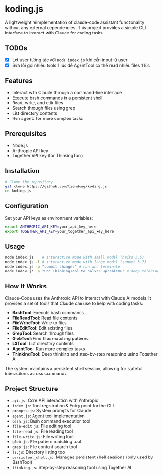 # koding.js

A lightweight reimplementation of claude-code assistant functionality without any external dependencies. This project provides a simple CLI interface to interact with Claude for coding tasks.

## TODOs
- [x] Let user tương tác với `node index.js` khi cần input từ user
- [x] Sửa lỗi gọi nhiều tools 1 lúc để AgentTool có thể read nhiều files 1 lúc

## Features

- Interact with Claude through a command-line interface
- Execute bash commands in a persistent shell
- Read, write, and edit files
- Search through files using grep
- List directory contents
- Run agents for more complex tasks

## Prerequisites

- Node.js
- Anthropic API key
- Together API key (for ThinkingTool)

## Installation

```bash
# Clone the repository
git clone https://github.com/tiendung/koding.js
cd koding.js
```

## Configuration

Set your API keys as environment variables:

```bash
export ANTHROPIC_API_KEY=your_api_key_here
export TOGETHER_API_KEY=your_together_api_key_here
```

## Usage

```bash
node index.js 	 # interactive mode with small model (haiku 3.5)
node index.js -l # interactive mode with large model (sonnet 3.7)
node index.js -p "commit changes" # run and terminate
node index.js -p "Use ThinkingTool to solve: <problem>" # deep thinking with Together AI
```

## How It Works

Claude-Code uses the Anthropic API to interact with Claude AI models. It provides a set of tools that Claude can use to help with coding tasks:

- **BashTool**: Execute bash commands
- **FileReadTool**: Read file contents
- **FileWriteTool**: Write to files
- **FileEditTool**: Edit existing files
- **GrepTool**: Search through files
- **GlobTool**: Find files matching patterns
- **LSTool**: List directory contents
- **AgentTool**: Run more complex tasks
- **ThinkingTool**: Deep thinking and step-by-step reasoning using Together AI

The system maintains a persistent shell session, allowing for stateful interactions across commands.

## Project Structure

- `api.js`: Core API interaction with Anthropic
- `index.js`: Tool registration & Entry point for the CLI
- `prompts.js`: System prompts for Claude
- `agent.js`: Agent tool implementation
- `bash.js`: Bash command execution tool
- `file-edit.js`: File editing tool
- `file-read.js`: File reading tool
- `file-write.js`: File writing tool
- `glob.js`: File pattern matching tool
- `grep.js`: File content search tool
- `ls.js`: Directory listing tool
- `persistent_shell.js`: Manages persistent shell sessions (only used by BashTool)
- `thinking.js`: Step-by-step reasoning tool using Together AI
